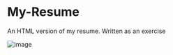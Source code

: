 # My-Resume
An HTML version of my resume. Written as an exercise

![image](https://github.com/user-attachments/assets/72f14603-6cdd-407d-9753-bc08e533f6bd)
